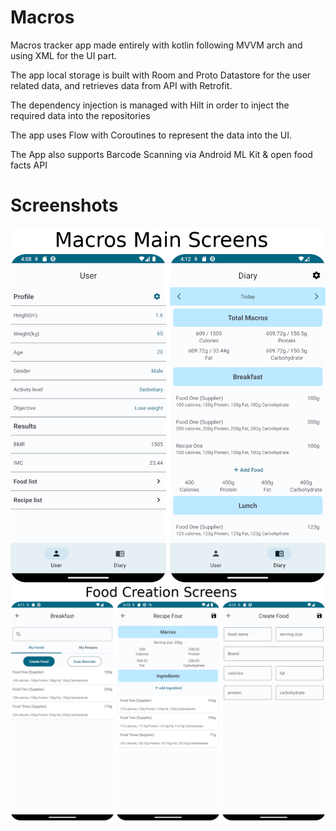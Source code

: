 # Macros

Macros tracker app made entirely with kotlin following MVVM arch and using XML for the UI part.

The app local storage is built with Room and Proto Datastore for the user related data, and retrieves data from API with Retrofit.

The dependency injection is managed with Hilt in order to inject the required data into the repositories

The app uses Flow with Coroutines to represent the data into the UI.

The App also supports Barcode Scanning via Android ML Kit & open food facts API

# Screenshots
 ![MainScreen](/screenshots/MainScreens.png?raw=true "MainScreen")
 ![FoodCreationScreen](/screenshots/FoodCreationScreens.png?raw=true "FoodCreationScreens")


